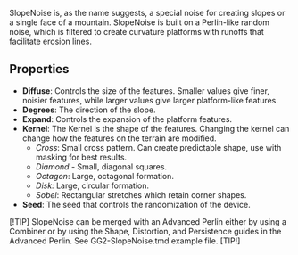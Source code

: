 SlopeNoise is, as the name suggests, a special noise for creating slopes or a single face of a mountain. SlopeNoise is built on a Perlin-like random noise, which is filtered to create curvature platforms with runoffs that facilitate erosion lines.

## Properties

- **Diffuse**: Controls the size of the features. Smaller values give finer, noisier features, while larger values give larger platform-like features.
- **Degrees**: The direction of the slope.
- **Expand**: Controls the expansion of the platform features.
- **Kernel**: The Kernel is the shape of the features. Changing the kernel can change how the features on the terrain are modified.
    - *Cross*: Small cross pattern. Can create predictable shape, use with masking for best results.
    - *Diamond* - Small, diagonal squares.
    - *Octagon*: Large, octagonal formation.
    - *Disk:* Large, circular formation.
    - *Sobel*: Rectangular stretches which retain corner shapes.
- **Seed**: The seed that controls the randomization of the device.

[!TIP]
SlopeNoise can be merged with an Advanced Perlin either by using a Combiner or by using the Shape, Distortion, and Persistence guides in the Advanced Perlin. See GG2-SlopeNoise.tmd example file.
[TIP!]
